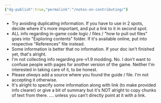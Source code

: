 ```yaml
---
{"dg-publish":true,"permalink":"/notes-on-contributing/"}
---
```


- Try avoiding duplicating information. If you have to use in 2 spots, decide where it's more important, and put a link to it in second spot.
- ALL info regarding in-game code logic / files / "how to pull out files" goes into "Exploring contents" folder. If it's available online, put into respective "References" file instead.
- Some information is better that no information. If your doc isn't finished yet, that's alright.
- I'm not collecting info regarding pre-v1.9 modding. No. I don't want to confuse people with pages for another version of the game. Neither I'm interested in taking care of it, to be honest.
- Please *always* add a source where you found the guide / file. I'm not accepting it otherwise.
- It's alright to specify some information along with link (to make provided info clearer) or give a bit of summary but it's NOT alright to copy chunks of text from there.           .... unless you can't directly point at it with a link. 